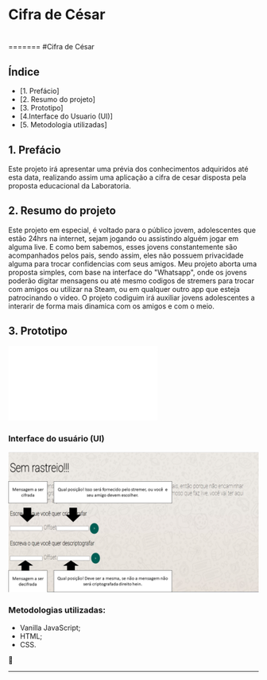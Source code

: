 
# **Cifra de César** <h1>
=======
#Cifra de César

## Índice

* [1. Prefácio]
* [2. Resumo do projeto]
* [3. Prototipo]
* [4.Interface do Usuario (UI)] 
* [5. Metodologia utilizadas]


## 1. Prefácio
Este projeto irá apresentar uma prévia dos conhecimentos adquiridos até esta data,
realizando assim uma aplicação a cifra de cesar disposta pela proposta educacional da Laboratoria.  

## 2. Resumo do projeto

Este projeto em especial, é voltado para o público jovem, adolescentes que estão 24hrs na internet, sejam jogando 
ou assistindo alguém jogar em alguma live. E como bem sabemos, esses jovens constantemente são acompanhados 
pelos pais, sendo assim, eles não possuem privacidade alguma para trocar confidencias com seus amigos.
Meu projeto aborta uma proposta simples, com base na interface do "Whatsapp", onde os jovens poderão 
digitar mensagens ou até mesmo codigos de stremers para trocar com amigos ou utilizar na Steam, ou em qualquer
outro app que esteja patrocinando o video.
O projeto codiguim irá auxiliar jovens adolescentes a interarir de forma mais dinamica com os amigos e com o meio.

## 3. Prototipo

![Sketch](src/imagem1.pdf)

### Interface do usuário (UI)

![Sketch](src/imagem2.png)

### Metodologias utilizadas:
* Vanilla JavaScript;
* HTML;
* CSS.

:rocket:

***


